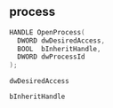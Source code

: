 ## process

```c++
HANDLE OpenProcess(
  DWORD dwDesiredAccess,
  BOOL  bInheritHandle,
  DWORD dwProcessId
);
```

`dwDesiredAccess`

`bInheritHandle`	

